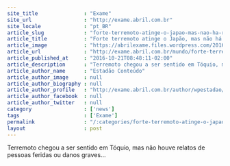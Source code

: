 ```yaml
---
site_title               : "Exame"
site_url                 : "http://exame.abril.com.br"
site_locale              : "pt_BR"
article_slug             : "forte-terremoto-atinge-o-japao-mas-nao-ha-relatos-de-feridos"
article_title            : "Forte terremoto atinge o Japão, mas não há relatos de feridos"
article_image            : "https://abrilexame.files.wordpress.com/2016/10/2016-10-21t080715z_1864477352_s1beuifeilab_rtrmadp_3_japan-quake-e1477046843250.jpg?quality=70&strip=all&w=1024"
article_url              : "http://exame.abril.com.br/mundo/forte-terremoto-atinge-o-japao-mas-nao-ha-relatos-de-feridos/"
article_published_at     : "2016-10-21T08:48:11-02:00"
article_description      : "Terremoto chegou a ser sentido em Tóquio, mas não houve relatos de pessoas feridas ou danos graves..."
article_author_name      : "Estadão Conteúdo"
article_author_image     : null
article_author_biography : null
article_author_profile   : "http://exame.abril.com.br/author/wpestadao/"
article_author_facebook  : null
article_author_twitter   : null
category                 : ['news']
tags                     : ['Exame']
permalink                : "/:categories/forte-terremoto-atinge-o-japao-mas-nao-ha-relatos-de-feridos/"
layout                   : post
---
```


Terremoto chegou a ser sentido em Tóquio, mas não houve relatos de pessoas feridas ou danos graves...
